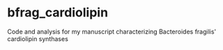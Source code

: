 # bfrag_cardiolipin
Code and analysis for my manuscript characterizing Bacteroides fragilis' cardiolipin synthases
